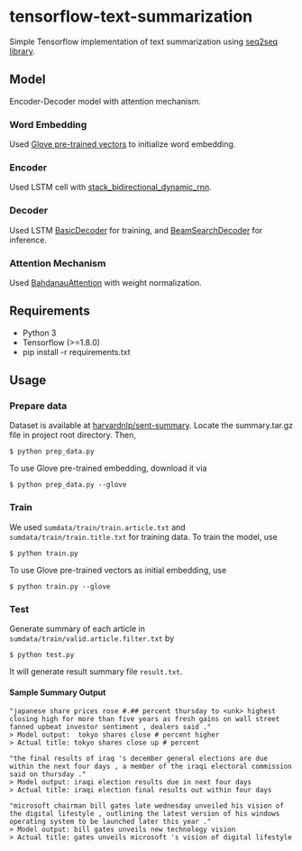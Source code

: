 # tensorflow-text-summarization
Simple Tensorflow implementation of text summarization using [seq2seq library](https://www.tensorflow.org/api_guides/python/contrib.seq2seq).


## Model
Encoder-Decoder model with attention mechanism.

### Word Embedding
Used [Glove pre-trained vectors](https://nlp.stanford.edu/projects/glove/) to initialize word embedding.

### Encoder
Used LSTM cell with [stack_bidirectional_dynamic_rnn](https://www.tensorflow.org/api_docs/python/tf/contrib/rnn/stack_bidirectional_dynamic_rnn).

### Decoder
Used LSTM [BasicDecoder](https://www.tensorflow.org/api_docs/python/tf/contrib/seq2seq/BasicDecoder) for training, and [BeamSearchDecoder](https://www.tensorflow.org/api_docs/python/tf/contrib/seq2seq/BeamSearchDecoder) for inference.

### Attention Mechanism
Used [BahdanauAttention](https://www.tensorflow.org/api_docs/python/tf/contrib/seq2seq/BahdanauAttention) with weight normalization.


## Requirements
- Python 3
- Tensorflow (>=1.8.0)
- pip install -r requirements.txt


## Usage
### Prepare data
Dataset is available at [harvardnlp/sent-summary](https://github.com/harvardnlp/sent-summary). Locate the summary.tar.gz file in project root directory. Then,
```
$ python prep_data.py
```
To use Glove pre-trained embedding, download it via
```
$ python prep_data.py --glove
```

### Train
We used ```sumdata/train/train.article.txt``` and ```sumdata/train/train.title.txt``` for training data. To train the model, use
```
$ python train.py
```
To use Glove pre-trained vectors as initial embedding, use
```
$ python train.py --glove
```

### Test
Generate summary of each article in ```sumdata/train/valid.article.filter.txt``` by
```
$ python test.py
```
It will generate result summary file ```result.txt```. 

#### Sample Summary Output
```
"japanese share prices rose #.## percent thursday to <unk> highest closing high for more than five years as fresh gains on wall street fanned upbeat investor sentiment , dealers said ."
> Model output:  tokyo shares close # percent higher
> Actual title: tokyo shares close up # percent

"the final results of iraq 's december general elections are due within the next four days , a member of the iraqi electoral commission said on thursday ."
> Model output: iraqi election results due in next four days
> Actual title: iraqi election final results out within four days

"microsoft chairman bill gates late wednesday unveiled his vision of the digital lifestyle , outlining the latest version of his windows operating system to be launched later this year ."
> Model output: bill gates unveils new technology vision
> Actual title: gates unveils microsoft 's vision of digital lifestyle
```
